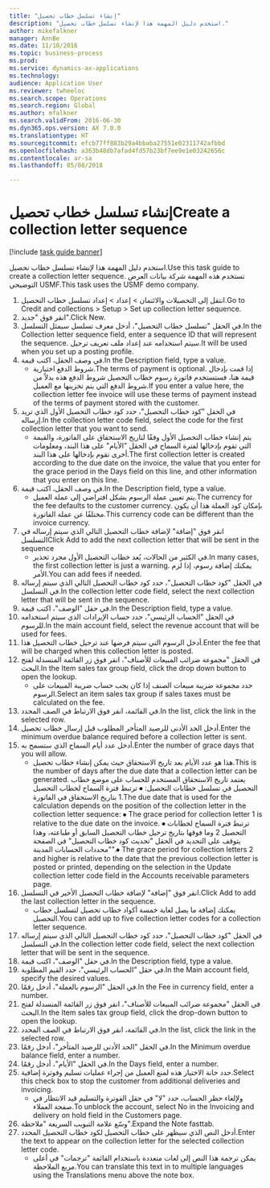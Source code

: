 ```yaml
--- 
title: "إنشاء تسلسل خطاب تحصيل"
description: "استخدم دليل المهمة هذا لإنشاء تسلسل خطاب تحصيل."
author: mikefalkner
manager: AnnBe
ms.date: 11/10/2016
ms.topic: business-process
ms.prod: 
ms.service: dynamics-ax-applications
ms.technology: 
audience: Application User
ms.reviewer: twheeloc
ms.search.scope: Operations
ms.search.region: Global
ms.author: mfalkner
ms.search.validFrom: 2016-06-30
ms.dyn365.ops.version: AX 7.0.0
ms.translationtype: HT
ms.sourcegitcommit: efcb77ff883b29a4bbaba27551e02311742afbbd
ms.openlocfilehash: a363b48db7afad4fd57b23bf7ee9e1e03242656c
ms.contentlocale: ar-sa
ms.lasthandoff: 05/08/2018

---
```

# <a name="create-a-collection-letter-sequence"></a><span data-ttu-id="66fc4-103">إنشاء تسلسل خطاب تحصيل</span><span class="sxs-lookup"><span data-stu-id="66fc4-103">Create a collection letter sequence</span></span>

[!include [task guide banner](../../includes/task-guide-banner.md)]

<span data-ttu-id="66fc4-104">استخدم دليل المهمة هذا لإنشاء تسلسل خطاب تحصيل.</span><span class="sxs-lookup"><span data-stu-id="66fc4-104">Use this task guide to create a collection letter sequence.</span></span> <span data-ttu-id="66fc4-105">تستخدم هذه المهمة شركة بيانات العرض التوضيحي USMF.</span><span class="sxs-lookup"><span data-stu-id="66fc4-105">This task uses the USMF demo company.</span></span>

1. <span data-ttu-id="66fc4-106">انتقل إلى ‏‫التحصيلات والائتمان‬ > إعداد > إعداد تسلسل خطاب التحصيل‬.</span><span class="sxs-lookup"><span data-stu-id="66fc4-106">Go to Credit and collections > Setup > Set up collection letter sequence.</span></span>
2. <span data-ttu-id="66fc4-107">انقر فوق "جديد".</span><span class="sxs-lookup"><span data-stu-id="66fc4-107">Click New.</span></span>
3. <span data-ttu-id="66fc4-108">في الحقل "تسلسل خطاب التحصيل‬"، أدخل معرف تسلسل سيمثل التسلسل.</span><span class="sxs-lookup"><span data-stu-id="66fc4-108">In the Collection letter sequence field, enter a sequence ID that will represent the sequence.</span></span> <span data-ttu-id="66fc4-109">سيتم استخدامه عند إعداد ملف تعريف ترحيل.</span><span class="sxs-lookup"><span data-stu-id="66fc4-109">It will be used when you set up a posting profile.</span></span>
4. <span data-ttu-id="66fc4-110">في وصف الحقل، اكتب قيمة.</span><span class="sxs-lookup"><span data-stu-id="66fc4-110">In the Description field, type a value.</span></span>
    * <span data-ttu-id="66fc4-111">شروط الدفع اختيارية.</span><span class="sxs-lookup"><span data-stu-id="66fc4-111">The terms of payment is optional.</span></span> <span data-ttu-id="66fc4-112">إذا قمت بإدخال قيمة هنا، فستستخدم فاتورة رسوم خطاب التحصيل شروط الدفع هذه بدلاً من شروط الدفع التي يتم تخزينها مع العميل.</span><span class="sxs-lookup"><span data-stu-id="66fc4-112">If you enter a value here, the collection letter fee invoice will use these terms of payment instead of the terms of payment stored with the customer.</span></span>  
5. <span data-ttu-id="66fc4-113">في الحقل "كود خطاب التحصيل"، حدد كود خطاب التحصيل الأول الذي تريد إرساله.</span><span class="sxs-lookup"><span data-stu-id="66fc4-113">In the collection letter code field, select the code for the first collection letter that you want to send.</span></span>
    * <span data-ttu-id="66fc4-114">يتم إنشاء خطاب التحصيل الأول وفقًا لتاريخ الاستحقاق على الفاتورة، والقيمة التي تقوم بإدخالها لفترة السماح في الحقل "الأيام" على هذا البند، ومعلومات أخرى تقوم بإدخالها على هذا البند.</span><span class="sxs-lookup"><span data-stu-id="66fc4-114">The first collection letter is created according to the due date on the invoice, the value that you enter for the grace period in the Days field on this line, and other information that you enter on this line.</span></span>  
6. <span data-ttu-id="66fc4-115">في وصف الحقل، اكتب قيمة.</span><span class="sxs-lookup"><span data-stu-id="66fc4-115">In the Description field, type a value.</span></span>
    * <span data-ttu-id="66fc4-116">يتم تعيين عملة الرسوم بشكل افتراضي إلى عملة العميل.</span><span class="sxs-lookup"><span data-stu-id="66fc4-116">The currency for the fee defaults to the customer currency.</span></span> <span data-ttu-id="66fc4-117">بإمكان كود العملة هذا أن يكون مختلفًا عن عملة الفاتورة.</span><span class="sxs-lookup"><span data-stu-id="66fc4-117">This currency code can be different than the invoice currency.</span></span>  
7. <span data-ttu-id="66fc4-118">انقر فوق "إضافة" لإضافة خطاب التحصيل التالي الذي سيتم إرساله في التسلسل</span><span class="sxs-lookup"><span data-stu-id="66fc4-118">Click Add to add the next collection letter that will be sent in the sequence</span></span>
    * <span data-ttu-id="66fc4-119">في الكثير من الحالات، يُعد خطاب التحصيل الأول مجرد تحذير.</span><span class="sxs-lookup"><span data-stu-id="66fc4-119">In many cases, the first collection letter is just a warning.</span></span> <span data-ttu-id="66fc4-120">يمكنك إضافة رسوم، إذا لزم الأمر.</span><span class="sxs-lookup"><span data-stu-id="66fc4-120">You can add fees if needed.</span></span>  
8. <span data-ttu-id="66fc4-121">في الحقل "كود خطاب التحصيل"، حدد كود خطاب التحصيل التالي الذي سيتم إرساله في التسلسل.</span><span class="sxs-lookup"><span data-stu-id="66fc4-121">In the collection letter code field, select the next collection letter that will be sent in the sequence.</span></span>
9. <span data-ttu-id="66fc4-122">في حقل "الوصف"، اكتب قيمة.</span><span class="sxs-lookup"><span data-stu-id="66fc4-122">In the Description field, type a value.</span></span>
10. <span data-ttu-id="66fc4-123">في الحقل "الحساب الرئيسي"، حدد حساب الإيرادات الذي سيتم استخدامه للرسوم.</span><span class="sxs-lookup"><span data-stu-id="66fc4-123">In the main account field, select the revenue account that will be used for fees.</span></span>
11. <span data-ttu-id="66fc4-124">أدخل الرسوم التي سيتم فرضها عند ترحيل خطاب التحصيل هذا.</span><span class="sxs-lookup"><span data-stu-id="66fc4-124">Enter the fee that will be charged when this collection letter is posted.</span></span>
12. <span data-ttu-id="66fc4-125">في الحقل "مجموعة ضرائب المبيعات للأصناف‬"، انقر فوق زر القائمة المنسدلة لفتح البحث.</span><span class="sxs-lookup"><span data-stu-id="66fc4-125">In the Item sales tax group field, click the drop down button to open the lookup.</span></span>
    * <span data-ttu-id="66fc4-126">حدد مجموعة ضريبة مبيعات الصنف‬ إذا كان يجب حساب ضريبة المبيعات على الرسوم.</span><span class="sxs-lookup"><span data-stu-id="66fc4-126">Select an item sales tax group if sales taxes must be calculated on the fee.</span></span>  
13. <span data-ttu-id="66fc4-127">في القائمة، انقر فوق الارتباط في الصف المحدد.</span><span class="sxs-lookup"><span data-stu-id="66fc4-127">In the list, click the link in the selected row.</span></span>
14. <span data-ttu-id="66fc4-128">أدخل الحد الأدنى للرصيد المتأخر المطلوب قبل إرسال خطاب تحصيل.</span><span class="sxs-lookup"><span data-stu-id="66fc4-128">Enter the minimum overdue balance required before a collection letter is sent.</span></span>
15. <span data-ttu-id="66fc4-129">أدخل عدد أيام السماح الذي ستسمح به.</span><span class="sxs-lookup"><span data-stu-id="66fc4-129">Enter the number of grace days that you will allow.</span></span>
    * <span data-ttu-id="66fc4-130">هذا هو عدد الأيام بعد تاريخ الاستحقاق حيث يمكن إنشاء خطاب تحصيل.</span><span class="sxs-lookup"><span data-stu-id="66fc4-130">This is the number of days after the due date that a collection letter can be generated.</span></span> <span data-ttu-id="66fc4-131">يعتمد تاريخ الاستحقاق المستخدم للحساب على موضع خطاب التحصيل في تسلسل خطابات التحصيل:   ⦁    ترتبط فترة السماح لخطاب التحصيل 1 بتاريخ الاستحقاق في الفاتورة.</span><span class="sxs-lookup"><span data-stu-id="66fc4-131">The due date that is used for the calculation depends on the position of the collection letter in the collection letter sequence:   ⦁    The grace period for collection letter 1 is relative to the due date on the invoice.</span></span>  <span data-ttu-id="66fc4-132">⦁ ترتبط فترة السماح لخطابات التحصيل 2 وما فوقها بتاريخ ترحيل خطاب التحصيل السابق أو طباعته، وهذا يتوقف على التحديد في الحقل "تحديث كود خطاب التحصيل‬" في الصفحة "محددات الحسابات المدينة‬".</span><span class="sxs-lookup"><span data-stu-id="66fc4-132">⦁ The grace period for collection letters 2 and higher is relative to the date that the previous collection letter is posted or printed, depending on the selection in the Update collection letter code field in the Accounts receivable parameters page.</span></span>  
16. <span data-ttu-id="66fc4-133">انقر فوق "إضافة" لإضافة خطاب التحصيل الأخير في التسلسل.</span><span class="sxs-lookup"><span data-stu-id="66fc4-133">Click Add to add the last collection letter in the sequence.</span></span>
    * <span data-ttu-id="66fc4-134">يمكنك إضافة ما يصل لغاية خمسة أكواد خطاب تحصيل لتسلسل خطاب التحصيل.</span><span class="sxs-lookup"><span data-stu-id="66fc4-134">You can add up to five collection letter codes for a collection letter sequence.</span></span>  
17. <span data-ttu-id="66fc4-135">في الحقل "كود خطاب التحصيل"، حدد كود خطاب التحصيل التالي الذي سيتم إرساله في التسلسل.</span><span class="sxs-lookup"><span data-stu-id="66fc4-135">In the collection letter code field, select the next collection letter that will be sent in the sequence.</span></span>
18. <span data-ttu-id="66fc4-136">في حقل "الوصف"، اكتب قيمة.</span><span class="sxs-lookup"><span data-stu-id="66fc4-136">In the Description field, type a value.</span></span>
19. <span data-ttu-id="66fc4-137">في حقل "الحساب الرئيسي"، حدد القيم المطلوبة.</span><span class="sxs-lookup"><span data-stu-id="66fc4-137">In the Main account field, specify the desired values.</span></span>
20. <span data-ttu-id="66fc4-138">في الحقل "الرسوم بالعملة‬"، أدخل رقمًا.</span><span class="sxs-lookup"><span data-stu-id="66fc4-138">In the Fee in currency field, enter a number.</span></span>
21. <span data-ttu-id="66fc4-139">في الحقل "مجموعة ضرائب المبيعات للأصناف‬"، انقر فوق زر القائمة المنسدلة لفتح البحث.</span><span class="sxs-lookup"><span data-stu-id="66fc4-139">In the Item sales tax group field, click the drop-down button to open the lookup.</span></span>
22. <span data-ttu-id="66fc4-140">في القائمة، انقر فوق الارتباط في الصف المحدد.</span><span class="sxs-lookup"><span data-stu-id="66fc4-140">In the list, click the link in the selected row.</span></span>
23. <span data-ttu-id="66fc4-141">في الحقل "الحد الأدنى للرصيد المتأخر‬"، أدخل رقمًا.</span><span class="sxs-lookup"><span data-stu-id="66fc4-141">In the Minimum overdue balance field, enter a number.</span></span>
24. <span data-ttu-id="66fc4-142">في الحقل "الأيام"، أدخل رقمًا.</span><span class="sxs-lookup"><span data-stu-id="66fc4-142">In the Days field, enter a number.</span></span>
25. <span data-ttu-id="66fc4-143">حدد خانة الاختيار هذه لمنع العميل من إجراء عمليات تسليم وفوترة إضافية.</span><span class="sxs-lookup"><span data-stu-id="66fc4-143">Select this check box to stop the customer from additional deliveries and invoicing.</span></span>
    * <span data-ttu-id="66fc4-144">ولإلغاء حظر الحساب، حدد "لا" في حقل الفوترة والتسليم قيد الانتظار في صفحة العملاء.</span><span class="sxs-lookup"><span data-stu-id="66fc4-144">To unblock the account, select No in the Invoicing and delivery on hold field in the Customers page.</span></span>  
26. <span data-ttu-id="66fc4-145">وسّع علامة التبويب السريعة "ملاحظة".</span><span class="sxs-lookup"><span data-stu-id="66fc4-145">Expand the Note fasttab.</span></span>
27. <span data-ttu-id="66fc4-146">أدخل النص الذي سيظهر على خطاب التحصيل لكود خطاب التحصيل المحدد.</span><span class="sxs-lookup"><span data-stu-id="66fc4-146">Enter the text to appear on the collection letter for the selected collection letter code.</span></span>
    * <span data-ttu-id="66fc4-147">يمكن ترجمة هذا النص إلى لغات متعددة باستخدام القائمة "ترجمات" في أعلى مربع الملاحظة.</span><span class="sxs-lookup"><span data-stu-id="66fc4-147">You can translate this text in to multiple languages using the Translations menu above the note box.</span></span>  


